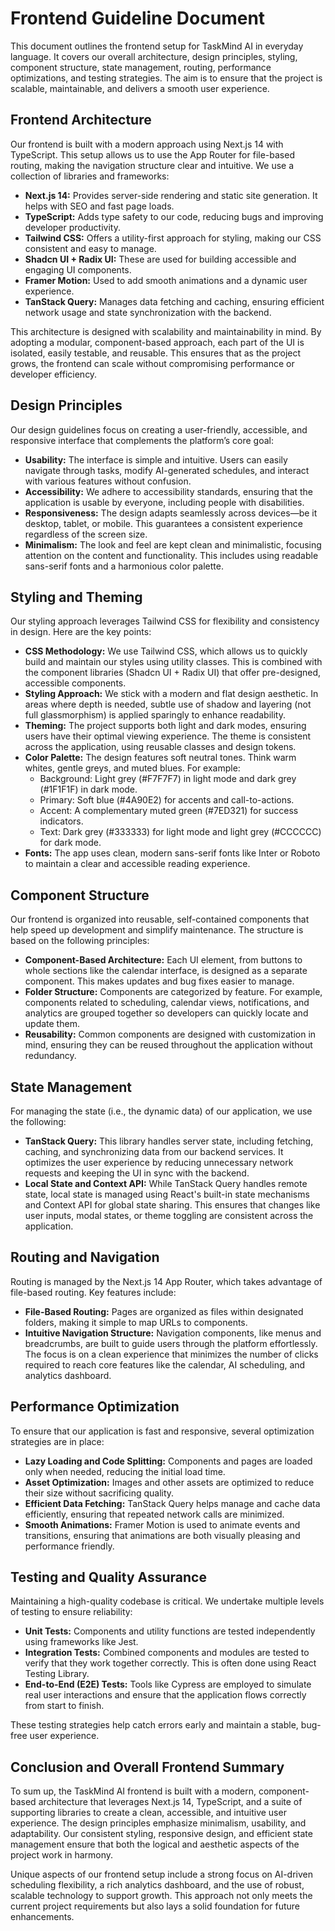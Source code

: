 # Frontend Guideline Document

This document outlines the frontend setup for TaskMind AI in everyday language. It covers our overall architecture, design principles, styling, component structure, state management, routing, performance optimizations, and testing strategies. The aim is to ensure that the project is scalable, maintainable, and delivers a smooth user experience.

## Frontend Architecture

Our frontend is built with a modern approach using Next.js 14 with TypeScript. This setup allows us to use the App Router for file-based routing, making the navigation structure clear and intuitive. We use a collection of libraries and frameworks:

- **Next.js 14:** Provides server-side rendering and static site generation. It helps with SEO and fast page loads.
- **TypeScript:** Adds type safety to our code, reducing bugs and improving developer productivity.
- **Tailwind CSS:** Offers a utility-first approach for styling, making our CSS consistent and easy to manage.
- **Shadcn UI + Radix UI:** These are used for building accessible and engaging UI components.
- **Framer Motion:** Used to add smooth animations and a dynamic user experience.
- **TanStack Query:** Manages data fetching and caching, ensuring efficient network usage and state synchronization with the backend.

This architecture is designed with scalability and maintainability in mind. By adopting a modular, component-based approach, each part of the UI is isolated, easily testable, and reusable. This ensures that as the project grows, the frontend can scale without compromising performance or developer efficiency.

## Design Principles

Our design guidelines focus on creating a user-friendly, accessible, and responsive interface that complements the platform’s core goal:

- **Usability:** The interface is simple and intuitive. Users can easily navigate through tasks, modify AI-generated schedules, and interact with various features without confusion.
- **Accessibility:** We adhere to accessibility standards, ensuring that the application is usable by everyone, including people with disabilities.
- **Responsiveness:** The design adapts seamlessly across devices—be it desktop, tablet, or mobile. This guarantees a consistent experience regardless of the screen size.
- **Minimalism:** The look and feel are kept clean and minimalistic, focusing attention on the content and functionality. This includes using readable sans-serif fonts and a harmonious color palette.

## Styling and Theming

Our styling approach leverages Tailwind CSS for flexibility and consistency in design. Here are the key points:

- **CSS Methodology:** We use Tailwind CSS, which allows us to quickly build and maintain our styles using utility classes. This is combined with the component libraries (Shadcn UI + Radix UI) that offer pre-designed, accessible components.
- **Styling Approach:** We stick with a modern and flat design aesthetic. In areas where depth is needed, subtle use of shadow and layering (not full glassmorphism) is applied sparingly to enhance readability.
- **Theming:** The project supports both light and dark modes, ensuring users have their optimal viewing experience. The theme is consistent across the application, using reusable classes and design tokens.
- **Color Palette:** The design features soft neutral tones. Think warm whites, gentle greys, and muted blues. For example:
  - Background: Light grey (#F7F7F7) in light mode and dark grey (#1F1F1F) in dark mode.
  - Primary: Soft blue (#4A90E2) for accents and call-to-actions.
  - Accent: A complementary muted green (#7ED321) for success indicators.
  - Text: Dark grey (#333333) for light mode and light grey (#CCCCCC) for dark mode.
- **Fonts:** The app uses clean, modern sans-serif fonts like Inter or Roboto to maintain a clear and accessible reading experience.

## Component Structure

Our frontend is organized into reusable, self-contained components that help speed up development and simplify maintenance. The structure is based on the following principles:

- **Component-Based Architecture:** Each UI element, from buttons to whole sections like the calendar interface, is designed as a separate component. This makes updates and bug fixes easier to manage.
- **Folder Structure:** Components are categorized by feature. For example, components related to scheduling, calendar views, notifications, and analytics are grouped together so developers can quickly locate and update them.
- **Reusability:** Common components are designed with customization in mind, ensuring they can be reused throughout the application without redundancy.

## State Management

For managing the state (i.e., the dynamic data) of our application, we use the following:

- **TanStack Query:** This library handles server state, including fetching, caching, and synchronizing data from our backend services. It optimizes the user experience by reducing unnecessary network requests and keeping the UI in sync with the backend.
- **Local State and Context API:** While TanStack Query handles remote state, local state is managed using React's built-in state mechanisms and Context API for global state sharing. This ensures that changes like user inputs, modal states, or theme toggling are consistent across the application.

## Routing and Navigation

Routing is managed by the Next.js 14 App Router, which takes advantage of file-based routing. Key features include:

- **File-Based Routing:** Pages are organized as files within designated folders, making it simple to map URLs to components.
- **Intuitive Navigation Structure:** Navigation components, like menus and breadcrumbs, are built to guide users through the platform effortlessly. The focus is on a clean experience that minimizes the number of clicks required to reach core features like the calendar, AI scheduling, and analytics dashboard.

## Performance Optimization

To ensure that our application is fast and responsive, several optimization strategies are in place:

- **Lazy Loading and Code Splitting:** Components and pages are loaded only when needed, reducing the initial load time.
- **Asset Optimization:** Images and other assets are optimized to reduce their size without sacrificing quality.
- **Efficient Data Fetching:** TanStack Query helps manage and cache data efficiently, ensuring that repeated network calls are minimized.
- **Smooth Animations:** Framer Motion is used to animate events and transitions, ensuring that animations are both visually pleasing and performance friendly.

## Testing and Quality Assurance

Maintaining a high-quality codebase is critical. We undertake multiple levels of testing to ensure reliability:

- **Unit Tests:** Components and utility functions are tested independently using frameworks like Jest.
- **Integration Tests:** Combined components and modules are tested to verify that they work together correctly. This is often done using React Testing Library.
- **End-to-End (E2E) Tests:** Tools like Cypress are employed to simulate real user interactions and ensure that the application flows correctly from start to finish.

These testing strategies help catch errors early and maintain a stable, bug-free user experience.

## Conclusion and Overall Frontend Summary

To sum up, the TaskMind AI frontend is built with a modern, component-based architecture that leverages Next.js 14, TypeScript, and a suite of supporting libraries to create a clean, accessible, and intuitive user experience. The design principles emphasize minimalism, usability, and adaptability. Our consistent styling, responsive design, and efficient state management ensure that both the logical and aesthetic aspects of the project work in harmony.

Unique aspects of our frontend setup include a strong focus on AI-driven scheduling flexibility, a rich analytics dashboard, and the use of robust, scalable technology to support growth. This approach not only meets the current project requirements but also lays a solid foundation for future enhancements.
